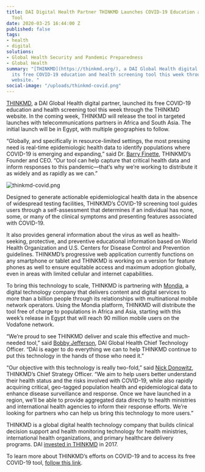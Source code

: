 ```yaml
---
title: DAI Digital Health Partner THINKMD Launches COVID-19 Education and Screening
  Tool
date: 2020-03-25 16:44:00 Z
published: false
tags:
- health
- digital
solutions:
- Global Health Security and Pandemic Preparedness
- Global Health
summary: "[THINKMD](https://thinkmd.org/), a DAI Global Health digital partner, launched
  its free COVID-19 education and health screening tool this week through the THINKMD
  website. "
social-image: "/uploads/thinkmd-covid.png"
---
```


[THINKMD](https://thinkmd.org/), a DAI Global Health digital partner, launched its free COVID-19 education and health screening tool this week through the THINKMD website. In the coming week, THINKMD will release the tool in targeted launches with telecommunications partners in Africa and South Asia. The initial launch will be in Egypt, with multiple geographies to follow.

“Globally, and specifically in resource-limited settings, the most pressing need is real-time epidemiologic health data to identify populations where COVID-19 is emerging and expanding,” said Dr. [Barry Finette](https://thinkmd.org/team/barry-finette/), THINKMD’s Founder and CEO. “Our tool can help capture that critical health data and inform responses to this pandemic—that’s why we’re working to distribute it as widely and as rapidly as we can.”

![thinkmd-covid.png](/uploads/thinkmd-covid.png) 

Designed to generate actionable epidemiological health data in the absence of widespread testing facilities, THINKMD’s COVID-19 screening tool guides users through a self-assessment that determines if an individual has none, some, or many of the clinical symptoms and presenting features associated with COVID-19. 

It also provides general information about the virus as well as health-seeking, protective, and preventive educational information based on World Health Organization and U.S. Centers for Disease Control and Prevention guidelines. THINKMD’s progressive web application currently functions on any smartphone or tablet and THINKMD is working on a version for feature phones as well to ensure equitable access and maximum adoption globally, even in areas with limited cellular and internet capabilities. 

To bring this technology to scale, THINKMD is partnering with [Mondia](https://mondia.com/), a digital technology company that delivers content and digital services to more than a billion people through its relationships with multinational mobile network operators. Using the Mondia platform, THINKMD will distribute the tool free of charge to populations in Africa and Asia, starting with this week’s release in Egypt that will reach 90 million mobile users on the Vodafone network. 

“We’re proud to see THINKMD deliver and scale this effective and much-needed tool,” said [Bobby Jefferson](https://www.dai.com/who-we-are/our-team/bobby-jefferson), DAI Global Health Chief Technology Officer. “DAI is eager to do everything we can to help THINKMD continue to put this technology in the hands of those who need it.”

“Our objective with this technology is really two-fold,” said [Nick Donowitz](https://thinkmd.org/team/nick-donowitz/), THINKMD’s Chief Strategy Officer. “We aim to help users better understand their health status and the risks involved with COVID-19, while also rapidly acquiring critical, geo-tagged population health and epidemiological data to enhance disease surveillance and response. Once we have launched in a region, we’ll be able to provide aggregated data directly to health ministries and international health agencies to inform their response efforts. We’re looking for partners who can help us bring this technology to more users.”

THINKMD is a global digital health technology company that builds clinical decision support and health monitoring technology for health ministries, international health organizations, and primary healthcare delivery programs. DAI [invested in THINKMD](https://www.dai.com/news/dai-invests-in-thinkmds-clinical-assessment-technology) in 2017. 

To learn more about THINKMD’s efforts on COVID-19 and to access its free COVID-19 tool, [follow this link](https://thinkmd.org/covid-19/).